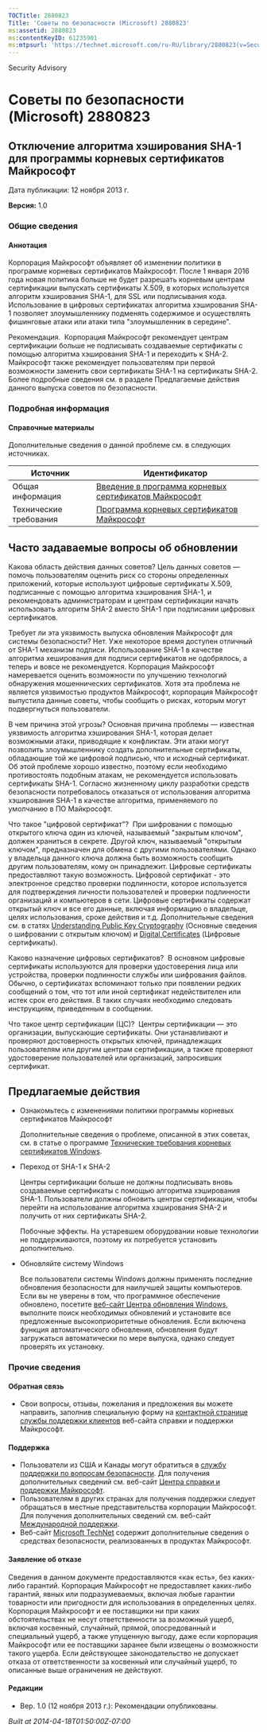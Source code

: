 ```yaml
---
TOCTitle: 2880823
Title: 'Советы по безопасности (Microsoft) 2880823'
ms:assetid: 2880823
ms:contentKeyID: 61235901
ms:mtpsurl: 'https://technet.microsoft.com/ru-RU/library/2880823(v=Security.10)'
---
```


Security Advisory

Советы по безопасности (Microsoft) 2880823
==========================================

Отключение алгоритма хэширования SHA-1 для программы корневых сертификатов Майкрософт
-------------------------------------------------------------------------------------

Дата публикации: 12 ноября 2013 г.

**Версия:** 1.0

### Общие сведения

#### Аннотация

Корпорация Майкрософт объявляет об изменении политики в программе корневых сертификатов Майкрософт. После 1 января 2016 года новая политика больше не будет разрешать корневым центрам сертификации выпускать сертификаты X.509, в которых используется алгоритм хэширования SHA-1, для SSL или подписывания кода. Использование в цифровых сертификатах алгоритма хэширования SHA-1 позволяет злоумышленнику подменять содержимое и осуществлять фишинговые атаки или атаки типа "злоумышленник в середине".

Рекомендация.  Корпорация Майкрософт рекомендует центрам сертификации больше не подписывать создаваемые сертификаты с помощью алгоритма хэширования SHA-1 и переходить к SHA-2. Майкрософт также рекомендует пользователям при первой возможности заменить свои сертификаты SHA-1 на сертификаты SHA-2. Более подробные сведения см. в разделе Предлагаемые действия данного выпуска советов по безопасности.

### Подробная информация

#### Справочные материалы

Дополнительные сведения о данной проблеме см. в следующих источниках.

| Источник               | Идентификатор                                                                                          |
|------------------------|--------------------------------------------------------------------------------------------------------|
| Общая информация       | [Введение в программа корневых сертификатов Майкрософт](http://go.microsoft.com/fwlink/?linkid=330890) |
| Технические требования | [Программа корневых сертификатов Майкрософт](http://go.microsoft.com/fwlink/?linkid=330891)            |

Часто задаваемые вопросы об обновлении
--------------------------------------

<span></span>
Какова область действия данных советов?
Цель данных советов — помочь пользователям оценить риск со стороны определенных приложений, которые используют цифровые сертификаты X.509, подписанные с помощью алгоритма хэширования SHA-1, и рекомендовать администраторам и центрам сертификации начать использовать алгоритм SHA-2 вместо SHA-1 при подписании цифровых сертификатов.

Требует ли эта уязвимость выпуска обновления Майкрософт для системы безопасности?
Нет. Уже некоторое время доступен отличный от SHA-1 механизм подписи. Использование SHA-1 в качестве алгоритма хеширования для подписи сертификатов не одобрялось, а теперь и вовсе не рекомендуется. Корпорация Майкрософт намеревается оценить возможности по улучшению технологий обнаружения мошеннических сертификатов. Хотя эта проблема не является уязвимостью продуктов Майкрософт, корпорация Майкрософт выпустила данные советы, чтобы сообщить о рисках, которым могут подвергнуться пользователи.

В чем причина этой угрозы?
Основная причина проблемы — известная уязвимость алгоритма хэширования SHA-1, которая делает возможными атаки, приводящие к конфликтам. Эти атаки могут позволить злоумышленнику создать дополнительные сертификаты, обладающие той же цифровой подписью, что и исходный сертификат. Об этой проблеме хорошо известно, поэтому если необходимо противостоять подобным атакам, не рекомендуется использовать сертификаты SHA-1. Согласно жизненному циклу разработки средств безопасности потребовалось отказаться от использования алгоритма хэширования SHA-1 в качестве алгоритма, применяемого по умолчанию в ПО Майкрософт.

Что такое "цифровой сертификат"? 
При шифровании с помощью открытого ключа один из ключей, называемый "закрытым ключом", должен храниться в секрете. Другой ключ, называемый "открытым ключом", предназначен для обмена с другими пользователями. Однако у владельца данного ключа должна быть возможность сообщить другим пользователям, кому он принадлежит. Цифровые сертификаты предоставляют такую возможность. Цифровой сертификат - это электронное средство проверки подлинности, которое используется для подтверждения личности пользователей и проверки подлинности организаций и компьютеров в сети. Цифровые сертификаты содержат открытый ключ и все его данные, включая информацию о владельце, целях использования, сроке действия и т.д. Дополнительные сведения см. в статях [Understanding Public Key Cryptography](http://technet.microsoft.com/library/aa998077) (Основные сведения о шифровании с открытым ключом) и [Digital Certificates](http://technet.microsoft.com/en-us/library/cc962029.aspx) (Цифровые сертификаты).

Каково назначение цифровых сертификатов? 
В основном цифровые сертификаты используются для проверки удостоверения лица или устройства, проверки подлинности службы или шифрования файлов. Обычно, о сертификатах вспоминают только при появлении редких сообщений о том, что тот или иной сертификат недействителен или истек срок его действия. В таких случаях необходимо следовать инструкциям, приведенным в сообщении.

Что такое центр сертификации (ЦС)? 
Центры сертификации — это организации, выпускающие сертификаты. Они устанавливают и проверяют достоверность открытых ключей, принадлежащих пользователям или другим центрам сертификации, а также проверяют удостоверение пользователей или организаций, запросивших сертификат.

Предлагаемые действия
---------------------

<span></span>
-   Ознакомьтесь с изменениями политики программы корневых сертификатов Майкрософт

    Дополнительные сведения о проблеме, описанной в этих советах, см. в статье о программе [Технические требования корневых сертификатов Windows](http://social.technet.microsoft.com/wiki/contents/articles/1760.windows-root-certificate-program-technical-requirements.aspx).

-   Переход от SHA-1 к SHA-2

    Центры сертификации больше не должны подписывать вновь создаваемые сертификаты с помощью алгоритма хэширования SHA-1. Пользователи должны обновить центры сертификации, чтобы перейти на использование алгоритма хэширования SHA-2 и получить от них сертификаты SHA-2.

    Побочные эффекты. На устаревшем оборудовании новые технологии не поддерживаются, поэтому их потребуется установить дополнительно.

-   Обновляйте систему Windows

    Все пользователи системы Windows должны применять последние обновления безопасности для наилучшей защиты компьютеров. Если вы не уверены в том, что программное обеспечение обновлено, посетите [веб-сайт Центра обновления Windows](http://windowsupdate.microsoft.com/), выполните поиск необходимых обновлений и установите все предложенные высокоприоритетные обновления. Если включена функция автоматического обновления, обновления будут загружаться автоматически по мере выпуска, однако следует проверять их установку.

### Прочие сведения

#### Обратная связь

-   Свои вопросы, отзывы, пожелания и предложения вы можете направить, заполнив специальную форму на [контактной странице службы поддержки клиентов](http://support.microsoft.com/kb/?scid=sw;en;1257&showpage=1&ws=technet&sd=tech) веб-сайта справки и поддержки Майкрософт.

#### Поддержка

-   Пользователи из США и Канады могут обратиться в [службу поддержки по вопросам безопасности](http://go.microsoft.com/fwlink/?linkid=21131). Для получения дополнительных сведений см. веб-сайт [Центра справки и поддержки Майкрософт](http://support.microsoft.com/).
-   Пользователям в других странах для получения поддержки следует обращаться в местные представительства корпорации Майкрософт. Для получения дополнительных сведений см. веб-сайт [Международной поддержки](http://go.microsoft.com/fwlink/?linkid=21155).
-   Веб-сайт [Microsoft TechNet](http://go.microsoft.com/fwlink/?linkid=21132) содержит дополнительные сведения о средствах безопасности, реализованных в продуктах Майкрософт.

#### Заявление об отказе

Сведения в данном документе предоставляются «как есть», без каких-либо гарантий. Корпорация Майкрософт не предоставляет каких-либо гарантий, явных или подразумеваемых, включая любые гарантии товарности или пригодности для использования в определенных целях. Корпорация Майкрософт и ее поставщики ни при каких обстоятельствах не несут ответственности за возможный ущерб, включая косвенный, случайный, прямой, опосредованный и специальный ущерб, а также упущенную выгоду, даже если корпорация Майкрософт или ее поставщики заранее были извещены о возможности такого ущерба. Если действующее законодательство не допускает отказа от ответственности за косвенный или случайный ущерб, то описанные выше ограничения не действуют.

#### Редакции

-   Вер. 1.0 (12 ноября 2013 г.): Рекомендации опубликованы.

*Built at 2014-04-18T01:50:00Z-07:00*
